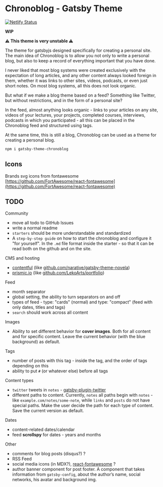 # Chronoblog - Gatsby Theme

[![Netlify Status](https://api.netlify.com/api/v1/badges/f36aa133-5611-484c-97fe-8d65fac4391b/deploy-status)](https://app.netlify.com/sites/chronoblog/deploys)

**WIP**

**⚠️ This theme is very unstable ⚠️**

The theme for gatsbyjs designed specifically for creating a personal site. The main idea of ​​Chronoblog is to allow you not only to write a personal blog, but also to keep a record of everything important that you have done.

I never liked that most blog systems were created exclusively with the expectation of long articles, and any other content always looked foreign in them, whether it was links to other sites, videos, podcasts, or even just short notes. On most blog systems, all this does not look organic.

But what if we make a blog theme based on a feed? Something like Twitter, but without restrictions, and in the form of a personal site?

In the feed, almost anything looks organic - links to your articles on any site, videos of your lectures, your projects, completed courses, interviews, podcasts in which you participated - all this can be placed in the Chronoblog feed and structured using tags.

At the same time, this is still a blog, Chronoblog can be used as a theme for creating a personal blog.

```sh
npm i gatsby-theme-chronoblog
```

## Icons

Brands svg icons from fontawesome [https://github.com/FortAwesome/react-fontawesome](https://github.com/FortAwesome/react-fontawesome)

## TODO

Community

- move all todo to GitHub Issues
- write a normal readme
- `starters` should be more understandable and standardized
- A `step-by-step guide` on how to start the chronoblog and configure it "for yourself". In the `.md` file format inside the starter - so that it can be read both on the github and on the site.

CMS and hosting

- [contentful](https://www.contentful.com/) (like [github.com/narative/gatsby-theme-novela](https://github.com/narative/gatsby-theme-novela))
- [prismic.io](prismic.io) (like [github.com/LekoArts/portfolio](https://github.com/LekoArts/portfolio))

Feed

- month separator
- global setting, the ability to turn separators on and off
- types of feed - type: "cards" (normal) and type: "compact" (feed with only dates, titles and tags)
- `search` should work across all content

Images

- Ability to set different behavior for **cover images**. Both for all content and for specific content. Leave the current behavior (with the blue background) as default.

Tags

- number of posts with this tag - inside the tag, and the order of tags depending on this
- ability to put `#` (or whatever else) before all tags

Content types

- `twitter` tweets in `notes` - [gatsby-plugin-twitter](https://www.npmjs.com/package/gatsby-plugin-twitter)
- different paths to content. Currently, `notes` all paths begin with `notes` - like `example.com/notes/some-note`, while `links` and `posts` do not have special paths. Make the user decide the path for each type of content. Save the current version as default.

Dates

- content-related dates/calendar
- feed **scrollspy** for dates - years and months

Other

- comments for blog posts (disqus?) ?
- RSS Feed
- social media icons (in MDX?), [react-fontawesome](https://github.com/FortAwesome/react-fontawesome) ?
- author banner component for post footer. A component that takes information from `gatsby-config`, about the author’s name, social networks, his avatar and background img.
